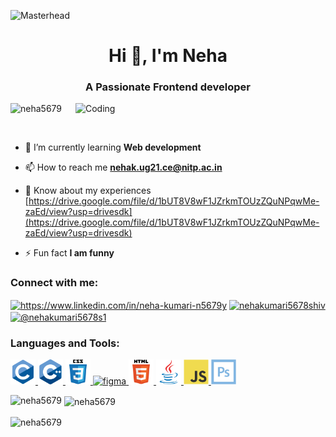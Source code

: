 ![Masterhead](https://1.bp.blogspot.com/-7A4WynwLsMw/XbBpCXG8fHI/AAAAAAAAMt4/uOa1bpLskYgrwGbllhSu2SDj_Mig8SXJQCLcBGAsYHQ/s1600/2000_600px.gif)
<h1 align="center">Hi 👋, I'm Neha</h1>
<h3 align="center">A Passionate Frontend developer</h3>

<img align="right" alt="Coding" width="400"  src="https://i.pinimg.com/originals/e7/26/c7/e726c74ac081eed50feee1433d12c998.gif" >



<p align="left"> <img src="https://komarev.com/ghpvc/?username=neha5679&label=Profile%20views&color=0e75b6&style=flat" alt="neha5679" /> </p>

<p align="left"> <a href="https://twitter.com/" target="blank"><img src="https://img.shields.io/twitter/follow/?logo=twitter&style=for-the-badge" alt="" /></a> </p>

- 🌱 I’m currently learning **Web development**

- 📫 How to reach me **nehak.ug21.ce@nitp.ac.in**

- 📄 Know about my experiences [https://drive.google.com/file/d/1bUT8V8wF1JZrkmTOUzZQuNPqwMe-zaEd/view?usp=drivesdk](https://drive.google.com/file/d/1bUT8V8wF1JZrkmTOUzZQuNPqwMe-zaEd/view?usp=drivesdk)

- ⚡ Fun fact **I am funny**

<h3 align="left">Connect with me:</h3>
<p align="left">
<a href="https://linkedin.com/in/https://www.linkedin.com/in/neha-kumari-n5679y" target="blank"><img align="center" src="https://raw.githubusercontent.com/rahuldkjain/github-profile-readme-generator/master/src/images/icons/Social/linked-in-alt.svg" alt="https://www.linkedin.com/in/neha-kumari-n5679y" height="30" width="40" /></a>
<a href="https://www.leetcode.com/nehakumari5678shiv" target="blank"><img align="center" src="https://raw.githubusercontent.com/rahuldkjain/github-profile-readme-generator/master/src/images/icons/Social/leet-code.svg" alt="nehakumari5678shiv" height="30" width="40" /></a>
<a href="https://www.hackerearth.com/@nehakumari5678s1" target="blank"><img align="center" src="https://raw.githubusercontent.com/rahuldkjain/github-profile-readme-generator/master/src/images/icons/Social/hackerearth.svg" alt="@nehakumari5678s1" height="30" width="40" /></a>
</p>

<h3 align="left">Languages and Tools:</h3>
<p align="left"> <a href="https://www.cprogramming.com/" target="_blank" rel="noreferrer"> <img src="https://raw.githubusercontent.com/devicons/devicon/master/icons/c/c-original.svg" alt="c" width="40" height="40"/> </a> <a href="https://www.w3schools.com/cpp/" target="_blank" rel="noreferrer"> <img src="https://raw.githubusercontent.com/devicons/devicon/master/icons/cplusplus/cplusplus-original.svg" alt="cplusplus" width="40" height="40"/> </a> <a href="https://www.w3schools.com/css/" target="_blank" rel="noreferrer"> <img src="https://raw.githubusercontent.com/devicons/devicon/master/icons/css3/css3-original-wordmark.svg" alt="css3" width="40" height="40"/> </a> <a href="https://www.figma.com/" target="_blank" rel="noreferrer"> <img src="https://www.vectorlogo.zone/logos/figma/figma-icon.svg" alt="figma" width="40" height="40"/> </a> <a href="https://www.w3.org/html/" target="_blank" rel="noreferrer"> <img src="https://raw.githubusercontent.com/devicons/devicon/master/icons/html5/html5-original-wordmark.svg" alt="html5" width="40" height="40"/> </a> <a href="https://www.java.com" target="_blank" rel="noreferrer"> <img src="https://raw.githubusercontent.com/devicons/devicon/master/icons/java/java-original.svg" alt="java" width="40" height="40"/> </a> <a href="https://developer.mozilla.org/en-US/docs/Web/JavaScript" target="_blank" rel="noreferrer"> <img src="https://raw.githubusercontent.com/devicons/devicon/master/icons/javascript/javascript-original.svg" alt="javascript" width="40" height="40"/> </a> <a href="https://www.photoshop.com/en" target="_blank" rel="noreferrer"> <img src="https://raw.githubusercontent.com/devicons/devicon/master/icons/photoshop/photoshop-line.svg" alt="photoshop" width="40" height="40"/> </a> </p>

<p><img align="left" src="https://github-readme-stats.vercel.app/api/top-langs?username=neha5679&show_icons=true&locale=en&layout=compact" alt="neha5679" /></p>

<p>&nbsp;<img align="center" src="https://github-readme-stats.vercel.app/api?username=neha5679&show_icons=true&locale=en" alt="neha5679" /></p>

<p><img align="center" src="https://github-readme-streak-stats.herokuapp.com/?user=neha5679&" alt="neha5679" /></p>
